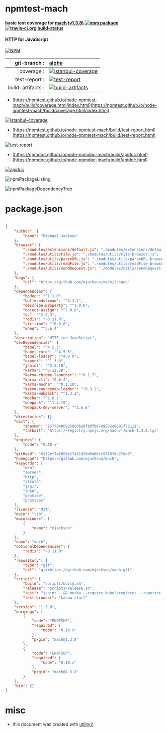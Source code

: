 # npmtest-mach

#### basic test coverage for  [mach (v1.3.8)](https://github.com/mjackson/mach)  [![npm package](https://img.shields.io/npm/v/npmtest-mach.svg?style=flat-square)](https://www.npmjs.org/package/npmtest-mach) [![travis-ci.org build-status](https://api.travis-ci.org/npmtest/node-npmtest-mach.svg)](https://travis-ci.org/npmtest/node-npmtest-mach)

#### HTTP for JavaScript

[![NPM](https://nodei.co/npm/mach.png?downloads=true&downloadRank=true&stars=true)](https://www.npmjs.com/package/mach)

| git-branch : | [alpha](https://github.com/npmtest/node-npmtest-mach/tree/alpha)|
|--:|:--|
| coverage : | [![istanbul-coverage](https://npmtest.github.io/node-npmtest-mach/build/coverage.badge.svg)](https://npmtest.github.io/node-npmtest-mach/build/coverage.html/index.html)|
| test-report : | [![test-report](https://npmtest.github.io/node-npmtest-mach/build/test-report.badge.svg)](https://npmtest.github.io/node-npmtest-mach/build/test-report.html)|
| build-artifacts : | [![build-artifacts](https://npmtest.github.io/node-npmtest-mach/glyphicons_144_folder_open.png)](https://github.com/npmtest/node-npmtest-mach/tree/gh-pages/build)|

- [https://npmtest.github.io/node-npmtest-mach/build/coverage.html/index.html](https://npmtest.github.io/node-npmtest-mach/build/coverage.html/index.html)

[![istanbul-coverage](https://npmtest.github.io/node-npmtest-mach/build/screenCapture.buildCi.browser.%252Ftmp%252Fbuild%252Fcoverage.lib.html.png)](https://npmtest.github.io/node-npmtest-mach/build/coverage.html/index.html)

- [https://npmtest.github.io/node-npmtest-mach/build/test-report.html](https://npmtest.github.io/node-npmtest-mach/build/test-report.html)

[![test-report](https://npmtest.github.io/node-npmtest-mach/build/screenCapture.buildCi.browser.%252Ftmp%252Fbuild%252Ftest-report.html.png)](https://npmtest.github.io/node-npmtest-mach/build/test-report.html)

- [https://npmdoc.github.io/node-npmdoc-mach/build/apidoc.html](https://npmdoc.github.io/node-npmdoc-mach/build/apidoc.html)

[![apidoc](https://npmdoc.github.io/node-npmdoc-mach/build/screenCapture.buildCi.browser.%252Ftmp%252Fbuild%252Fapidoc.html.png)](https://npmdoc.github.io/node-npmdoc-mach/build/apidoc.html)

![npmPackageListing](https://npmtest.github.io/node-npmtest-mach/build/screenCapture.npmPackageListing.svg)

![npmPackageDependencyTree](https://npmtest.github.io/node-npmtest-mach/build/screenCapture.npmPackageDependencyTree.svg)



# package.json

```json

{
    "author": {
        "name": "Michael Jackson"
    },
    "browser": {
        "./modules/extensions/default.js": "./modules/extensions/default-browser.js",
        "./modules/utils/File.js": "./modules/utils/File-browser.js",
        "./modules/utils/parseURL.js": "./modules/utils/parseURL-browser.js",
        "./modules/utils/readFile.js": "./modules/utils/readFile-browser.js",
        "./modules/utils/sendRequest.js": "./modules/utils/sendRequest-browser.js"
    },
    "bugs": {
        "url": "https://github.com/mjackson/mach/issues"
    },
    "dependencies": {
        "bodec": "^1.1.0",
        "bufferedstream": "^3.1.1",
        "describe-property": "^1.0.0",
        "object-assign": "^2.0.0",
        "qs": "^2.3.3",
        "redis": "~0.11.0",
        "strftime": "^0.9.0",
        "when": "^3.6.4"
    },
    "description": "HTTP for JavaScript",
    "devDependencies": {
        "babel": "^4.5.5",
        "babel-core": "^4.5.5",
        "babel-loader": "^4.0.0",
        "expect": "^1.3.0",
        "jshint": "^2.5.10",
        "karma": "^0.12.28",
        "karma-chrome-launcher": "^0.1.7",
        "karma-cli": "0.0.4",
        "karma-mocha": "^0.1.10",
        "karma-sourcemap-loader": "^0.3.2",
        "karma-webpack": "^1.3.1",
        "mocha": "^2.0.1",
        "webpack": "^1.4.15",
        "webpack-dev-server": "^1.6.6"
    },
    "directories": {},
    "dist": {
        "shasum": "15770498925066b28fadfb87e9282c8601f72111",
        "tarball": "https://registry.npmjs.org/mach/-/mach-1.3.8.tgz"
    },
    "engines": {
        "node": "0.10.x"
    },
    "gitHead": "6237effafd59e17a51df9d0468cc5718fdc27da0",
    "homepage": "https://github.com/mjackson/mach",
    "keywords": [
        "web",
        "server",
        "http",
        "strata",
        "jsgi",
        "then",
        "promise",
        "promises"
    ],
    "license": "MIT",
    "main": "lib",
    "maintainers": [
        {
            "name": "mjackson"
        }
    ],
    "name": "mach",
    "optionalDependencies": {
        "redis": "~0.11.0"
    },
    "repository": {
        "type": "git",
        "url": "git+https://github.com/mjackson/mach.git"
    },
    "scripts": {
        "build": "scripts/build.sh",
        "release": "scripts/release.sh",
        "test": "jshint . && mocha --require babel/register --reporter spec 'modules/**/__tests__/*-test.js'",
        "test-browser": "karma start"
    },
    "version": "1.3.8",
    "warnings": [
        {
            "code": "ENOTSUP",
            "required": {
                "node": "0.10.x"
            },
            "pkgid": "mach@1.3.8"
        },
        {
            "code": "ENOTSUP",
            "required": {
                "node": "0.10.x"
            },
            "pkgid": "mach@1.3.8"
        }
    ],
    "bin": {}
}
```



# misc
- this document was created with [utility2](https://github.com/kaizhu256/node-utility2)
